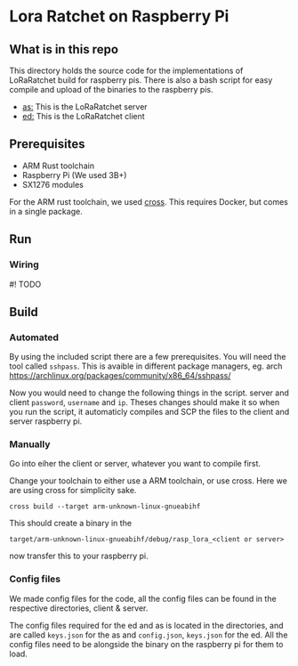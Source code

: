 # Lora Ratchet on Raspberry Pi

## What is in this repo

This directory holds the source code for the implementations of LoRaRatchet build for raspberry pis. There is also a bash script for easy compile and upload of the binaries to the raspberry pis.

* [as:](https://github.com/DavidCarl/loraRatchetThesis/tree/main/raspberry/as) This is the LoRaRatchet server
* [ed:](https://github.com/DavidCarl/loraRatchetThesis/tree/main/raspberry/ed) This is the LoRaRatchet client

## Prerequisites

* ARM Rust toolchain
* Raspberry Pi (We used 3B+)
* SX1276 modules

For the ARM rust toolchain, we used [cross](https://github.com/cross-rs/cross). This requires Docker, but comes in a single package.

## Run

### Wiring

#! TODO <Insert wiring diagram here>

## Build

### Automated

By using the included script there are a few prerequisites. You will need the tool called `sshpass`. This is avaible in different package managers, eg. arch https://archlinux.org/packages/community/x86_64/sshpass/

Now you would need to change the following things in the script. server and client `password`, `username` and `ip`. Theses changes should make it so when you run the script, it automaticly compiles and SCP the files to the client and server raspberry pi.

### Manually

Go into eiher the client or server, whatever you want to compile first. 

Change your toolchain to either use a ARM toolchain, or use cross. Here we are using cross for simplicity sake.

`cross build --target arm-unknown-linux-gnueabihf`

This should create a binary in the 

`target/arm-unknown-linux-gnueabihf/debug/rasp_lora_<client or server>`

now transfer this to your raspberry pi.

### Config files

We made config files for the code, all the config files can be found in the respective directories, client & server.

The config files required for the ed and as is located in the directories, and are called `keys.json` for the as and `config.json`, `keys.json` for the ed. All the config files need to be alongside the binary on the raspberry pi for them to load.